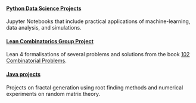#### [Python Data Science Projects](https://github.com/dodoturkoz/python-projects)

Jupyter Notebooks that include practical applications of machine-learning, data analysis, and simulations.

#### [Lean Combinatorics Group Project](https://github.com/mgsium/102_comb_lean/tree/main)

Lean 4 formalisations of several problems and solutions from the book [102 Combinatorial Problems](https://link.springer.com/book/10.1007/978-0-8176-8222-4).

#### [Java projects](https://github.com/dodoturkoz/java-projects)

Projects on fractal generation using root finding methods and numerical experiments on random matrix theory. 

<!--
**dodoturkoz/dodoturkoz** is a ✨ _special_ ✨ repository because its `README.md` (this file) appears on your GitHub profile.

Here are some ideas to get you started:

- 🔭 I’m currently working on ...
- 🌱 I’m currently learning ...
- 👯 I’m looking to collaborate on ...
- 🤔 I’m looking for help with ...
- 💬 Ask me about ...
- 📫 How to reach me: ...
- 😄 Pronouns: ...
- ⚡ Fun fact: ...
-->
